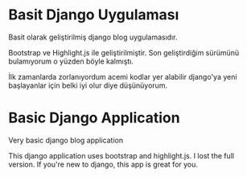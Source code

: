 # Basit Django Uygulaması

Basit olarak geliştirilmiş django blog uygulamasıdır.

Bootstrap ve Highlight.js ile geliştirilmiştir. Son geliştirdiğim sürümünü bulamıyorum o yüzden böyle kalmıştı.

İlk zamanlarda zorlanıyordum acemi kodlar yer alabilir django'ya yeni başlayanlar için belki iyi olur diye düşünüyorum.

# Basic Django Application

Very basic django blog application

This django application uses bootstrap and highlight.js. I lost the full version. If you're new to django, this app is great for you.

